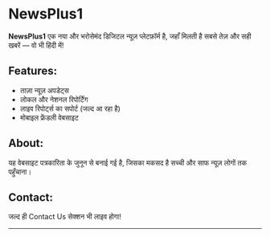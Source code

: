 # NewsPlus1

**NewsPlus1** एक नया और भरोसेमंद डिजिटल न्यूज़ प्लेटफ़ॉर्म है, जहाँ मिलती है सबसे तेज़ और सही खबरें — वो भी हिंदी में!

## Features:
- ताज़ा न्यूज़ अपडेट्स
- लोकल और नेशनल रिपोर्टिंग
- लाइव रिपोर्ट्स का सपोर्ट (जल्द आ रहा है)
- मोबाइल फ्रेंडली वेबसाइट

## About:
यह वेबसाइट पत्रकारिता के जुनून से बनाई गई है, जिसका मकसद है सच्ची और साफ न्यूज़ लोगों तक पहुँचाना।

## Contact:
जल्द ही Contact Us सेक्शन भी लाइव होगा!

---
